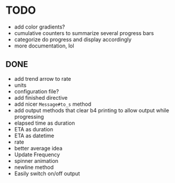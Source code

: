 # TODO

- add color gradients?
- cumulative counters to summarize several progress bars
- categorize do progress and display accordingly
- more documentation, lol

## DONE

- add trend arrow to rate
- units
- configuration file?
- add finished directive
- add nicer `Message#to_s` method
- add output methods that clear b4 printing to allow output while progressing
- elapsed time as duration
- ETA as duration
- ETA as datetime
- rate
- better average idea
- Update Frequency
- spinner animation
- newline method
- Easily switch on/off output
